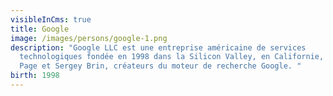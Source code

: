 ```yaml
---
visibleInCms: true
title: Google
image: /images/persons/google-1.png
description: "Google LLC est une entreprise américaine de services
  technologiques fondée en 1998 dans la Silicon Valley, en Californie, par Larry
  Page et Sergey Brin, créateurs du moteur de recherche Google. "
birth: 1998
---
```

